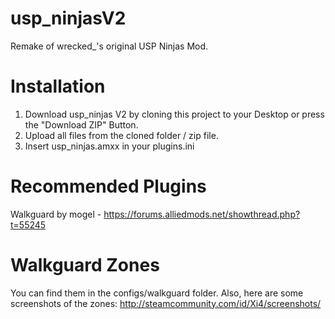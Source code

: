# usp_ninjasV2
Remake of wrecked_'s original USP Ninjas Mod.

# Installation
1. Download usp_ninjas V2 by cloning this project to your Desktop or press the "Download ZIP" Button.
2. Upload all files from the cloned folder / zip file.
3. Insert usp_ninjas.amxx in your plugins.ini

# Recommended Plugins
Walkguard by mogel - https://forums.alliedmods.net/showthread.php?t=55245

# Walkguard Zones
You can find them in the configs/walkguard folder. Also, here are some screenshots of the zones:
http://steamcommunity.com/id/Xi4/screenshots/

